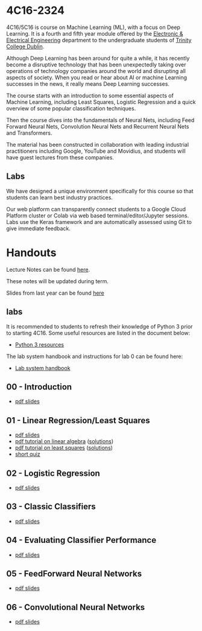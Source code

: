 # 4C16-2324

4C16/5C16 is course on Machine Learning (ML), with a focus on Deep
Learning. It is a fourth and fifth year module offered by the
[Electronic & Electrical Engineering](https://www.tcd.ie/eleceng/)
department to the undergraduate students of [Trinity College
Dublin](https://www.tcd.ie).

Although Deep Learning has been around for quite a while, it has recently become
a disruptive technology that has been unexpectedly taking over operations of
technology companies around the world and disrupting all aspects of
society. When you read or hear about AI or machine Learning successes in the
news, it really means Deep Learning successes.

The course starts with an introduction to some essential aspects of Machine
Learning, including Least Squares, Logistic Regression and a quick overview of
some popular classification techniques.

Then the course dives into the fundamentals of Neural Nets, including Feed
Forward Neural Nets, Convolution Neural Nets and Recurrent Neural Nets and
Transformers.

The material has been constructed in collaboration with leading industrial
practitioners including Google, YouTube and Movidius, and students will have
guest lectures from these companies.


## Labs

We have designed a unique environment specifically for this course so that
students can learn best industry practices.

Our web platform can transparently connect students to a Google Cloud Platform
cluster or Colab via web based terminal/editor/Jupyter sessions. Labs use the
Keras framework and are automatically assessed using Git to give immediate
feedback.


# Handouts 

Lecture Notes can be found [here](https://frcs.github.io/4C16-LectureNotes).

These notes will be updated during term.

Slides from last year can be found
[here](https://github.com/frcs/4C16-2223)

## labs

It is recommended to students to refresh their knowledge of Python 3
prior to starting 4C16. Some useful resources are listed in the document
below:

* [Python 3 resources ](/handouts/PreparationPython3.pdf)

The lab system handbook and instructions for lab 0 can be found here:

* [Lab system handbook](/handouts/4c16-lab-system-handbook.pdf)

## 00 - Introduction

* [pdf slides](/handouts/handout-00-intro.pdf)

## 01 - Linear Regression/Least Squares

* [pdf slides](/handouts/handout-01-linear-regression.pdf)
* [pdf tutorial on linear algebra](/handouts/tutorial-00-linear-algebra.pdf) ([solutions](/handouts/tutorial-00-linear-algebra-solutions.pdf))
* [pdf tutorial on least squares](/handouts/tutorial-01-linear-regression.pdf) ([solutions](/handouts/tutorial-01-linear-regression-solutions.pdf))
* [short quiz](/handouts/quiz1b-short.pdf)


## 02 - Logistic Regression

* [pdf slides](/handouts/handout-02-logistic-regression.pdf)

## 03 - Classic Classifiers

* [pdf slides](/handouts/handout-03-classic-classifiers.pdf)

## 04 - Evaluating Classifier Performance

* [pdf slides](/handouts/handout-04-evaluating-classifier-performance.pdf)

## 05 - FeedForward Neural Networks

* [pdf slides](/handouts/handout-05-deep-feedforward-networks.pdf)

## 06 - Convolutional Neural Networks

* [pdf slides](/handouts/handout-06-convolutional-neural-networks.pdf)

